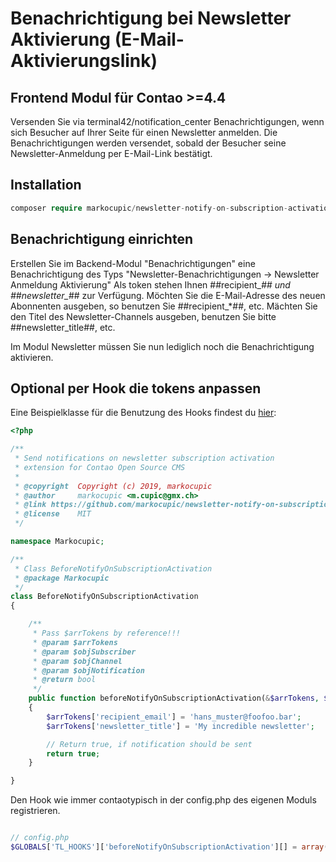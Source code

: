 # Benachrichtigung bei Newsletter Aktivierung (E-Mail-Aktivierungslink)

## Frontend Modul für Contao >=4.4

Versenden Sie via terminal42/notification_center Benachrichtigungen, wenn sich Besucher auf Ihrer Seite für einen Newsletter anmelden. 
Die Benachrichtigungen werden versendet, sobald der Besucher seine Newsletter-Anmeldung per E-Mail-Link bestätigt.


## Installation

```php
composer require markocupic/newsletter-notify-on-subscription-activation-bundle
```

## Benachrichtigung einrichten
Erstellen Sie im Backend-Modul "Benachrichtigungen" eine Benachrichtigung des Typs "Newsletter-Benachrichtigungen -> Newsletter Anmeldung Aktivierung"
Als token stehen Ihnen ##recipient_*## und ##newsletter_*## zur Verfügung. 
Möchten Sie die E-Mail-Adresse des neuen Abonnenten ausgeben, so benutzen Sie ##recipient_*##, etc.
Mächten Sie den Titel des Newsletter-Channels ausgeben, benutzen Sie bitte ##newsletter_title##, etc. 

Im Modul Newsletter müssen Sie nun lediglich noch die Benachrichtigung aktivieren.

## Optional per Hook die tokens anpassen

Eine Beispielklasse für die Benutzung des Hooks findest du [hier](src/Resources/contao/hooks/BeforeNotifyOnSubscriptionActivation.php):


```php
<?php

/**
 * Send notifications on newsletter subscription activation
 * extension for Contao Open Source CMS
 *
 * @copyright  Copyright (c) 2019, markocupic
 * @author     markocupic <m.cupic@gmx.ch>
 * @link https://github.com/markocupic/newsletter-notify-on-subscription-activation-bundle
 * @license    MIT
 */

namespace Markocupic;

/**
 * Class BeforeNotifyOnSubscriptionActivation
 * @package Markocupic
 */
class BeforeNotifyOnSubscriptionActivation
{

    /**
     * Pass $arrTokens by reference!!!
     * @param $arrTokens
     * @param $objSubscriber
     * @param $objChannel
     * @param $objNotification
     * @return bool
     */
    public function beforeNotifyOnSubscriptionActivation(&$arrTokens, $objSubscriber, $objChannel, $objNotification)
    {
        $arrTokens['recipient_email'] = 'hans_muster@foofoo.bar';
        $arrTokens['newsletter_title'] = 'My incredible newsletter';

        // Return true, if notification should be sent
        return true;
    }

}

```

Den Hook wie immer contaotypisch in der config.php des eigenen Moduls registrieren.

```php

// config.php
$GLOBALS['TL_HOOKS']['beforeNotifyOnSubscriptionActivation'][] = array('Markocupic\BeforeNotifyOnSubscriptionActivation','beforeNotifyOnSubscriptionActivation');


```

